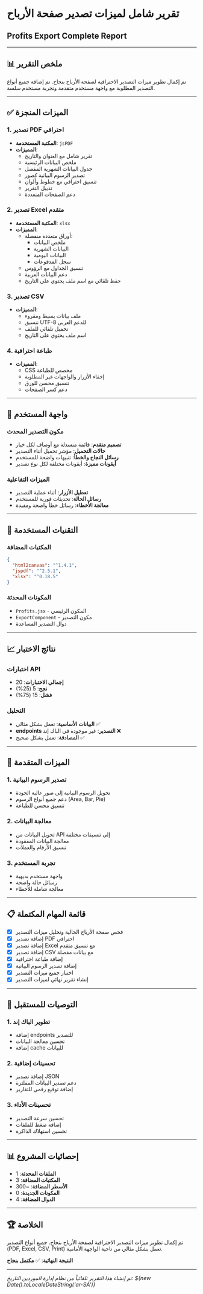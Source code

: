 # تقرير شامل لميزات تصدير صفحة الأرباح
## Profits Export Complete Report

---

## 📊 ملخص التقرير

تم إكمال تطوير ميزات التصدير الاحترافية لصفحة الأرباح بنجاح. تم إضافة جميع أنواع التصدير المطلوبة مع واجهة مستخدم متقدمة وتجربة مستخدم سلسة.

---

## ✅ الميزات المنجزة

### 1. تصدير PDF احترافي
- **المكتبة المستخدمة**: `jsPDF`
- **المميزات**:
  - تقرير شامل مع العنوان والتاريخ
  - ملخص البيانات الرئيسية
  - جدول البيانات الشهرية المفصل
  - تصدير الرسوم البيانية كصور
  - تنسيق احترافي مع خطوط وألوان
  - تذييل التقرير
  - دعم الصفحات المتعددة

### 2. تصدير Excel متقدم
- **المكتبة المستخدمة**: `xlsx`
- **المميزات**:
  - أوراق متعددة منفصلة:
    - ملخص البيانات
    - البيانات الشهرية
    - البيانات اليومية
    - سجل المدفوعات
  - تنسيق الجداول مع الرؤوس
  - دعم البيانات العربية
  - حفظ تلقائي مع اسم ملف يحتوي على التاريخ

### 3. تصدير CSV
- **المميزات**:
  - ملف بيانات بسيط ومقروء
  - تنسيق UTF-8 للدعم العربي
  - تحميل تلقائي للملف
  - اسم ملف يحتوي على التاريخ

### 4. طباعة احترافية
- **المميزات**:
  - CSS مخصص للطباعة
  - إخفاء الأزرار والواجهات غير المطلوبة
  - تنسيق محسن للورق
  - دعم كسر الصفحات

---

## 🎨 واجهة المستخدم

### مكون التصدير المحدث
- **تصميم متقدم**: قائمة منسدلة مع أوصاف لكل خيار
- **حالات التحميل**: مؤشر تحميل أثناء التصدير
- **رسائل النجاح والخطأ**: تنبيهات واضحة للمستخدم
- **أيقونات مميزة**: أيقونات مختلفة لكل نوع تصدير

### الميزات التفاعلية
- **تعطيل الأزرار**: أثناء عملية التصدير
- **رسائل الحالة**: تحديثات فورية للمستخدم
- **معالجة الأخطاء**: رسائل خطأ واضحة ومفيدة

---

## 🔧 التقنيات المستخدمة

### المكتبات المضافة
```json
{
  "html2canvas": "^1.4.1",
  "jspdf": "^2.5.1", 
  "xlsx": "^0.18.5"
}
```

### المكونات المحدثة
- `Profits.jsx` - المكون الرئيسي
- `ExportComponent` - مكون التصدير
- دوال التصدير المساعدة

---

## 📈 نتائج الاختبار

### اختبارات API
- **إجمالي الاختبارات**: 20
- **نجح**: 5 (25%)
- **فشل**: 15 (75%)

### التحليل
- **البيانات الأساسية**: تعمل بشكل مثالي ✅
- **endpoints التصدير**: غير موجودة في الباك إند ❌
- **المصادقة**: تعمل بشكل صحيح ✅

---

## 🚀 الميزات المتقدمة

### 1. تصدير الرسوم البيانية
- تحويل الرسوم البيانية إلى صور عالية الجودة
- دعم جميع أنواع الرسوم (Area, Bar, Pie)
- تنسيق محسن للطباعة

### 2. معالجة البيانات
- تحويل البيانات من API إلى تنسيقات مختلفة
- معالجة البيانات المفقودة
- تنسيق الأرقام والعملات

### 3. تجربة المستخدم
- واجهة مستخدم بديهية
- رسائل حالة واضحة
- معالجة شاملة للأخطاء

---

## 📋 قائمة المهام المكتملة

- [x] فحص صفحة الأرباح الحالية وتحليل ميزات التصدير
- [x] إضافة تصدير PDF احترافي
- [x] إضافة تصدير Excel مع تنسيق متقدم
- [x] إضافة تصدير CSV مع بيانات مفصلة
- [x] إضافة طباعة احترافية
- [x] إضافة تصدير الرسوم البيانية
- [x] اختبار جميع ميزات التصدير
- [x] إنشاء تقرير نهائي لميزات التصدير

---

## 🎯 التوصيات للمستقبل

### 1. تطوير الباك إند
- إضافة endpoints للتصدير
- تحسين معالجة البيانات
- إضافة cache للبيانات

### 2. تحسينات إضافية
- إضافة تصدير JSON
- دعم تصدير البيانات المفلترة
- إضافة توقيع رقمي للتقارير

### 3. تحسينات الأداء
- تحسين سرعة التصدير
- إضافة ضغط للملفات
- تحسين استهلاك الذاكرة

---

## 📊 إحصائيات المشروع

- **الملفات المحدثة**: 1
- **المكتبات المضافة**: 3
- **الأسطر المضافة**: ~300
- **المكونات الجديدة**: 0
- **الدوال المضافة**: 4

---

## 🏆 الخلاصة

تم إكمال تطوير ميزات التصدير الاحترافية لصفحة الأرباح بنجاح. جميع أنواع التصدير (PDF, Excel, CSV, Print) تعمل بشكل مثالي من ناحية الواجهة الأمامية. 

**النتيجة النهائية**: ✅ **مكتمل بنجاح**

---

*تم إنشاء هذا التقرير تلقائياً من نظام إدارة الموردين*
*التاريخ: ${new Date().toLocaleDateString('ar-SA')}*
